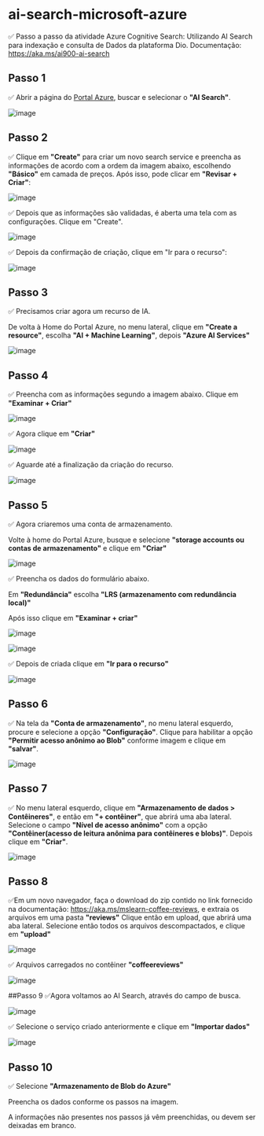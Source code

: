# ai-search-microsoft-azure
✅ Passo a passo da atividade Azure Cognitive Search: Utilizando AI Search para indexação e consulta de Dados da plataforma Dio.
Documentação: https://aka.ms/ai900-ai-search

## Passo 1  
✅ Abrir a página do [Portal Azure](https://portal.azure.com/#home), buscar e selecionar o **"AI Search"**.

![image](https://github.com/user-attachments/assets/60b60dd7-5480-4e17-9fb2-2bfe6262db60)

## Passo 2  
✅ Clique em **"Create"** para criar um novo search service e preencha as informações de acordo com a ordem da imagem abaixo, escolhendo **"Básico"** em camada de preços. Após isso, pode clicar em **"Revisar + Criar"**:

![image](https://github.com/user-attachments/assets/4af8f760-e76f-483f-acfb-108110b99776)

✅ Depois que as informações são validadas, é aberta uma tela com as configurações. Clique em "Create".

![image](https://github.com/user-attachments/assets/ce2ff531-0d30-4bad-bda3-e1e6cbddac2a)

✅ Depois da confirmação de criação, clique em "Ir para o recurso":

![image](https://github.com/user-attachments/assets/aaeb0d08-5965-4763-b2a3-a98207830ebf)


## Passo 3
✅ Precisamos criar agora um recurso de IA.

De volta à Home do Portal Azure, no menu lateral, clique em **"Create a resource"**, escolha **"AI + Machine Learning"**, depois **"Azure AI Services"**

![image](https://github.com/user-attachments/assets/0e23bcba-eae3-4fae-b01c-3b3c7b26c308)

## Passo 4
✅ Preencha com as informações segundo a imagem abaixo. Clique em **"Examinar + Criar"**

![image](https://github.com/user-attachments/assets/281cd8db-8af0-426b-9a38-92f22b33e59f)

✅ Agora clique em **"Criar"**

![image](https://github.com/user-attachments/assets/32f3635c-8d75-4df4-b126-dfbb073cbf62)

✅ Aguarde até a finalização da criação do recurso.

![image](https://github.com/user-attachments/assets/115c5c2e-5a0e-4e50-86bf-00d11d5332f8)


## Passo 5
✅ Agora criaremos uma conta de armazenamento.

Volte à home do Portal Azure, busque e selecione **"storage accounts ou contas de armazenamento"** e clique em **"Criar"**

![image](https://github.com/user-attachments/assets/8e6dc8d2-8704-482c-995f-adba3257ab7d)

✅ Preencha os dados do formulário abaixo. 

Em **"Redundância"** escolha **"LRS (armazenamento com redundância local)"**

Após isso clique em **"Examinar + criar"**

![image](https://github.com/user-attachments/assets/89afe2b1-a157-4c3d-9347-10140ba90929)

![image](https://github.com/user-attachments/assets/33eb1af0-e032-4546-880b-5297808dbbce)

✅ Depois de criada clique em **"Ir para o recurso"** 

![image](https://github.com/user-attachments/assets/9b72ea06-f137-415a-94c4-f37bbefcace5)

## Passo 6
✅ Na tela da **"Conta de armazenamento"**, no menu lateral esquerdo, procure e selecione a opção **"Configuração"**. 
Clique para habilitar a opção **"Permitir acesso anônimo ao Blob"** conforme imagem e clique em **"salvar"**.

![image](https://github.com/user-attachments/assets/a0fa676a-2b13-4cf6-be12-7bf8b36cf93f)

## Passo 7
✅ No menu lateral esquerdo, clique em **"Armazenamento de dados > Contêineres"**, e então  em **"+ contêiner"**, que abrirá uma aba lateral. Selecione o campo **"Nível de acesso anônimo"** com a opção **"Contêiner(acesso de leitura anônima para contêineres e blobs)"**. Depois clique em **"Criar"**.

![image](https://github.com/user-attachments/assets/5af1bb49-be57-476b-96a8-a90f9788af92)

## Passo 8
✅Em um novo navegador, faça o download do zip contido no link fornecido na documentação: https://aka.ms/mslearn-coffee-reviews, e extraia os arquivos em uma pasta **"reviews"**
Clique então em upload, que abrirá uma aba lateral. Selecione então todos os arquivos descompactados, e clique em **"upload"**


![image](https://github.com/user-attachments/assets/ead39c8c-ff60-4ded-a067-b1d65a2c8096)


✅ Arquivos carregados no contêiner **"coffeereviews"**

![image](https://github.com/user-attachments/assets/a65dbab8-d6fa-44e0-8cb3-3f0b152b94c9)

##Passo 9
✅Agora voltamos ao AI Search, através do campo de busca.

![image](https://github.com/user-attachments/assets/bc4b500f-604d-4f0d-b252-050926797800)


✅ Selecione o serviço criado anteriormente e clique em **"Importar dados"**

![image](https://github.com/user-attachments/assets/cfc38ad6-2adf-46d4-91b1-6645b361f6c7)


## Passo 10
✅ Selecione **"Armazenamento de Blob do Azure"**

Preencha os dados conforme os passos na imagem.

A informações não presentes nos passos já vêm preenchidas, ou devem ser deixadas em branco.
















